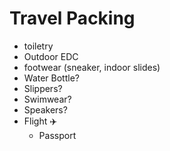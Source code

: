 # Travel Packing

- toiletry
- Outdoor EDC
- footwear (sneaker, indoor slides)
- Water Bottle?
- Slippers?
- Swimwear?
- Speakers?
- Flight ✈️
  - Passport
